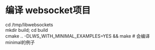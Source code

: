 # 编译 websocket项目
cd /tmp/libwebsockets  
mkdir build; cd build  
cmake .. -DLWS_WITH_MINIMAL_EXAMPLES=YES && make  # 会编译minimal的例子


